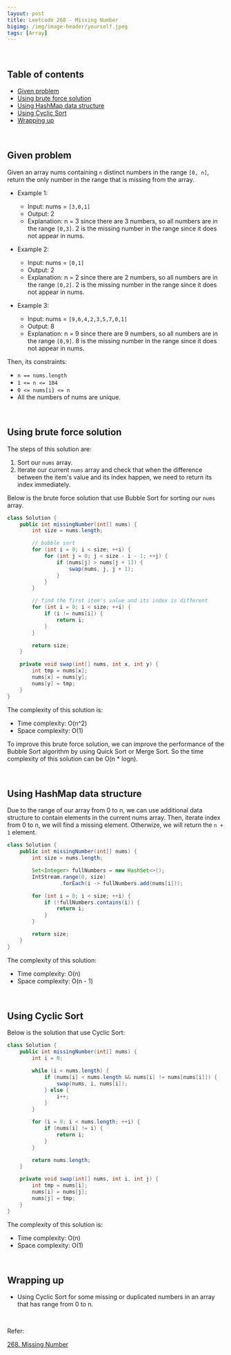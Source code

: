 ```yaml
---
layout: post
title: Leetcode 268 - Missing Number
bigimg: /img/image-header/yourself.jpeg
tags: [Array]
---
```




<br>

## Table of contents
- [Given problem](#given-problem)
- [Using brute force solution](#using-brute-force-solution)
- [Using HashMap data structure](#using-hashmap-data-structure)
- [Using Cyclic Sort](#using-cyclic-sort)
- [Wrapping up](#wrapping-up)


<br>

## Given problem

Given an array nums containing `n` distinct numbers in the range `[0, n]`, return the only number in the range that is missing from the array.

- Example 1:

    - Input: nums = `[3,0,1]`
    - Output: 2
    - Explanation: n = 3 since there are 3 numbers, so all numbers are in the range `[0,3]`. 2 is the missing number in the range since it does not appear in nums.

- Example 2:

    - Input: nums = `[0,1]`
    - Output: 2
    - Explanation: n = 2 since there are 2 numbers, so all numbers are in the range `[0,2]`. 2 is the missing number in the range since it does not appear in nums.

- Example 3:

    - Input: nums = `[9,6,4,2,3,5,7,0,1]`
    - Output: 8
    - Explanation: n = 9 since there are 9 numbers, so all numbers are in the range `[0,9]`. 8 is the missing number in the range since it does not appear in nums.

Then, its constraints:
- `n == nums.length`
- `1 <= n <= 104`
- `0 <= nums[i] <= n`
- All the numbers of nums are unique.


<br>

## Using brute force solution

The steps of this solution are:
1. Sort our `nums` array.
2. Iterate our current `nums` array and check that when the difference between the item's value and its index happen, we need to return its index immediately.

Below is the brute force solution that use Bubble Sort for sorting our `nums` array.

```Java
class Solution {
    public int missingNumber(int[] nums) {
        int size = nums.length;

        // bubble sort
        for (int i = 0; i < size; ++i) {
            for (int j = 0; j < size - i - 1; ++j) {
                if (nums[j] > nums[j + 1]) {
                    swap(nums, j, j + 1);
                }
            }
        }

        // find the first item's value and its index is different
        for (int i = 0; i < size; ++i) {
            if (i != nums[i]) {
                return i;
            }
        }

        return size;
    }

    private void swap(int[] nums, int x, int y) {
        int tmp = nums[x];
        nums[x] = nums[y];
        nums[y] = tmp;
    }
}
```

The complexity of this solution is:
- Time complexity: O(n^2)
- Space complexity: O(1)

To improve this brute force solution, we can improve the performance of the Bubble Sort algorithm by using Quick Sort or Merge Sort. So the time complexity of this solution can be O(n * logn).


<br>

## Using HashMap data structure

Due to the range of our array from 0 to n, we can use additional data structure to contain elements in the current nums array. Then, iterate index from 0 to n, we will find a missing element. Otherwize, we will return the `n + 1` element.

```Java
class Solution {
    public int missingNumber(int[] nums) {
        int size = nums.length;

        Set<Integer> fullNumbers = new HashSet<>();
        IntStream.range(0, size)
                 .forEach(i -> fullNumbers.add(nums[i]));

        for (int i = 0; i < size; ++i) {
            if (!fullNumbers.contains(i)) {
                return i;
            }
        }

        return size;
    }
}
```

The complexity of this solution:
- Time complexity: O(n)
- Space complexity: O(n - 1)


<br>

## Using Cyclic Sort

Below is the solution that use Cyclic Sort:

```Java
class Solution {
    public int missingNumber(int[] nums) {
        int i = 0;

        while (i < nums.length) {
            if (nums[i] < nums.length && nums[i] != nums[nums[i]]) {
                swap(nums, i, nums[i]);
            } else {
                i++;
            }
        }

        for (i = 0; i < nums.length; ++i) {
            if (nums[i] != i) {
                return i;
            }
        }

        return nums.length;
    }

    private void swap(int[] nums, int i, int j) {
        int tmp = nums[i];
        nums[i] = nums[j];
        nums[j] = tmp;
    }
}
```

The complexity of this solution is:
- Time complexity: O(n)
- Space complexity: O(1)


<br>

## Wrapping up

- Using Cyclic Sort for some missing or duplicated numbers in an array that has range from 0 to n.


<br>

Refer:

[268. Missing Number](https://leetcode.com/problems/missing-number/)
